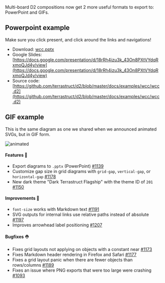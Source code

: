 Multi-board D2 compositions now get 2 more useful formats to export to: PowerPoint and GIFs.

## Powerpoint example

Make sure you click present, and click around the links and navigations!

- Download: [wcc.pptx](https://github.com/terrastruct/d2/files/11256733/wcc.pptx)
- Google Slides: [https://docs.google.com/presentation/d/18rRh4izu3k_43On8PXtVYdqRxmoQJd4y/view](https://docs.google.com/presentation/d/18rRh4izu3k_43On8PXtVYdqRxmoQJd4y/view)
- Source code: [https://github.com/terrastruct/d2/blob/master/docs/examples/wcc/wcc.d2](https://github.com/terrastruct/d2/blob/master/docs/examples/wcc/wcc.d2)

## GIF example

This is the same diagram as one we shared when we announced animated SVGs, but in GIF form.

![animated](https://user-images.githubusercontent.com/3120367/232637553-dd35e076-dfb4-4910-958d-d57ec382f792.gif)

#### Features 🚀

- Export diagrams to `.pptx` (PowerPoint) [#1139](https://github.com/terrastruct/d2/pull/1139)
- Customize gap size in grid diagrams with `grid-gap`, `vertical-gap`, or `horizontal-gap` [#1178](https://github.com/terrastruct/d2/issues/1178)
- New dark theme "Dark Terrastruct Flagship" with the theme ID of `201` [#1150](https://github.com/terrastruct/d2/issues/1150)

#### Improvements 🧹

- `font-size` works with Markdown text [#1191](https://github.com/terrastruct/d2/issues/1191)
- SVG outputs for internal links use relative paths instead of absolute [#1197](https://github.com/terrastruct/d2/pull/1197)
- Improves arrowhead label positioning [#1207](https://github.com/terrastruct/d2/pull/1207)

#### Bugfixes ⛑️

- Fixes grid layouts not applying on objects with a constant near [#1173](https://github.com/terrastruct/d2/issues/1173)
- Fixes Markdown header rendering in Firefox and Safari [#1177](https://github.com/terrastruct/d2/issues/1177)
- Fixes a grid layout panic when there are fewer objects than rows/columns [#1189](https://github.com/terrastruct/d2/issues/1189)
- Fixes an issue where PNG exports that were too large were crashing [#1093](https://github.com/terrastruct/d2/issues/1093)
